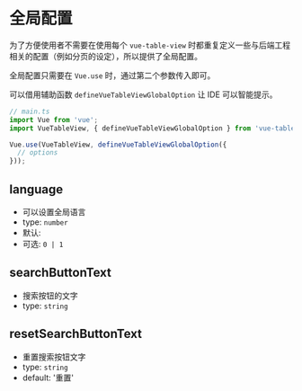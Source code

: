 # 全局配置
为了方便使用者不需要在使用每个 `vue-table-view` 时都重复定义一些与后端工程相关的配置（例如分页的设定），所以提供了全局配置。

全局配置只需要在 `Vue.use` 时，通过第二个参数传入即可。

可以借用辅助函数 `defineVueTableViewGlobalOption` 让 IDE 可以智能提示。

```ts
// main.ts
import Vue from 'vue';
import VueTableView, { defineVueTableViewGlobalOption } from 'vue-table-view';

Vue.use(VueTableView, defineVueTableViewGlobalOption({
  // options
}));
```

## language
- 可以设置全局语言
- type: `number`
- 默认: 
- 可选: `0 | 1`

## searchButtonText
- 搜索按钮的文字
- type: `string`

## resetSearchButtonText
- 重置搜索按钮文字
- type: `string`
- default: '重置'
